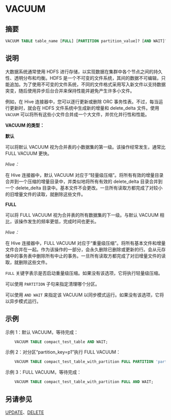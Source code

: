 
# VACUUM

## 摘要

``` sql
VACUUM TABLE table_name [FULL] [PARTITION partition_value]? [AND WAIT]?
```

## 说明

大数据系统通常使用 HDFS 进行存储，以实现数据在集群中各个节点之间的持久性、透明分布和均衡。HDFS 是一个不可变的文件系统，其间的数据不可编辑，只能追加。为了使用不可变的文件系统，不同的文件格式采用写入新文件以支持数据突变，随后使用异步后台合并来保持性能并避免产生许多小文件。

例如，在 Hive 连接器中，您可以逐行更新或删除 ORC 事务性表。不过，每当运行更新时，就会在 HDFS 文件系统中生成新的增量和 delete\_delta 文件。使用 `VACUUM` 可以将所有这些小文件合并成一个大文件，并优化并行性和性能。

**VACUUM 的类型：**

**默认**

可以将默认 VACUUM 视为合并表的小数据集的第一级。该操作经常发生，通常比 FULL VACUUM 更快。

*Hive：*

在 Hive 连接器中，默认 VACUUM 对应于“轻量级压缩”。将所有有效的增量目录合并到一个压缩的增量目录中，并类似地将所有有效的 delete\_delta 目录合并到一个 delete\_delta 目录中。基本文件不会更改。一旦所有读取方都完成了对较小的旧增量文件的读取，就删除这些文件。

**FULL**

可以将 FULL VACUUM 视为合并表的所有数据集的下一级。与默认 VACUUM 相比，该操作发生的频率更低，完成时间也更长。

*Hive：*

在 Hive 连接器中，FULL VACUUM 对应于“重量级压缩”。将所有基本文件和增量文件合并在一起。作为该操作的一部分，会永久删除已删除或更新的行。会从元存储中的事务表中删除所有中止的事务。一旦所有读取方都完成了对旧增量文件的读取，就删除这些文件。

`FULL` 关键字表示是否启动重量级压缩。如果没有该选项，它将执行轻量级压缩。

可以使用 `PARTITION` 子句来指定清理哪个分区。

可以使用 `AND WAIT` 来指定该 VACUUM 以同步模式运行。如果没有该选项，它将以异步模式运行。

## 示例

示例 1：默认 VACUUM，等待完成：

``` sql
    VACUUM TABLE compact_test_table AND WAIT;
```

示例 2：对分区“partition\_key=p1”执行 FULL VACUUM：

``` sql
    VACUUM TABLE compact_test_table_with_partition FULL PARTITION 'partition_key=p1';
```

示例 3：FULL VACUUM，等待完成：

``` sql
    VACUUM TABLE compact_test_table_with_partition FULL AND WAIT;
```

## 另请参见

[UPDATE](./update.html)、[DELETE](./delete.html)